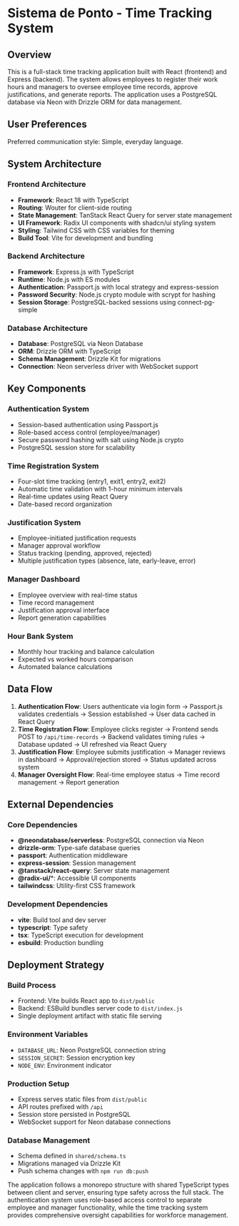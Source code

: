 # Sistema de Ponto - Time Tracking System

## Overview

This is a full-stack time tracking application built with React (frontend) and Express (backend). The system allows employees to register their work hours and managers to oversee employee time records, approve justifications, and generate reports. The application uses a PostgreSQL database via Neon with Drizzle ORM for data management.

## User Preferences

Preferred communication style: Simple, everyday language.

## System Architecture

### Frontend Architecture
- **Framework**: React 18 with TypeScript
- **Routing**: Wouter for client-side routing
- **State Management**: TanStack React Query for server state management
- **UI Framework**: Radix UI components with shadcn/ui styling system
- **Styling**: Tailwind CSS with CSS variables for theming
- **Build Tool**: Vite for development and bundling

### Backend Architecture
- **Framework**: Express.js with TypeScript
- **Runtime**: Node.js with ES modules
- **Authentication**: Passport.js with local strategy and express-session
- **Password Security**: Node.js crypto module with scrypt for hashing
- **Session Storage**: PostgreSQL-backed sessions using connect-pg-simple

### Database Architecture
- **Database**: PostgreSQL via Neon Database
- **ORM**: Drizzle ORM with TypeScript
- **Schema Management**: Drizzle Kit for migrations
- **Connection**: Neon serverless driver with WebSocket support

## Key Components

### Authentication System
- Session-based authentication using Passport.js
- Role-based access control (employee/manager)
- Secure password hashing with salt using Node.js crypto
- PostgreSQL session store for scalability

### Time Registration System
- Four-slot time tracking (entry1, exit1, entry2, exit2)
- Automatic time validation with 1-hour minimum intervals
- Real-time updates using React Query
- Date-based record organization

### Justification System
- Employee-initiated justification requests
- Manager approval workflow
- Status tracking (pending, approved, rejected)
- Multiple justification types (absence, late, early-leave, error)

### Manager Dashboard
- Employee overview with real-time status
- Time record management
- Justification approval interface
- Report generation capabilities

### Hour Bank System
- Monthly hour tracking and balance calculation
- Expected vs worked hours comparison
- Automated balance calculations

## Data Flow

1. **Authentication Flow**: Users authenticate via login form → Passport.js validates credentials → Session established → User data cached in React Query
2. **Time Registration Flow**: Employee clicks register → Frontend sends POST to `/api/time-records` → Backend validates timing rules → Database updated → UI refreshed via React Query
3. **Justification Flow**: Employee submits justification → Manager reviews in dashboard → Approval/rejection stored → Status updated across system
4. **Manager Oversight Flow**: Real-time employee status → Time record management → Report generation

## External Dependencies

### Core Dependencies
- **@neondatabase/serverless**: PostgreSQL connection via Neon
- **drizzle-orm**: Type-safe database queries
- **passport**: Authentication middleware
- **express-session**: Session management
- **@tanstack/react-query**: Server state management
- **@radix-ui/***: Accessible UI components
- **tailwindcss**: Utility-first CSS framework

### Development Dependencies
- **vite**: Build tool and dev server
- **typescript**: Type safety
- **tsx**: TypeScript execution for development
- **esbuild**: Production bundling

## Deployment Strategy

### Build Process
- Frontend: Vite builds React app to `dist/public`
- Backend: ESBuild bundles server code to `dist/index.js`
- Single deployment artifact with static file serving

### Environment Variables
- `DATABASE_URL`: Neon PostgreSQL connection string
- `SESSION_SECRET`: Session encryption key
- `NODE_ENV`: Environment indicator

### Production Setup
- Express serves static files from `dist/public`
- API routes prefixed with `/api`
- Session store persisted in PostgreSQL
- WebSocket support for Neon database connections

### Database Management
- Schema defined in `shared/schema.ts`
- Migrations managed via Drizzle Kit
- Push schema changes with `npm run db:push`

The application follows a monorepo structure with shared TypeScript types between client and server, ensuring type safety across the full stack. The authentication system uses role-based access control to separate employee and manager functionality, while the time tracking system provides comprehensive oversight capabilities for workforce management.